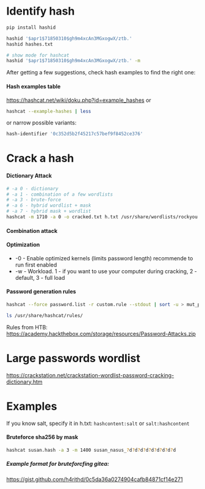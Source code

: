 # Identify hash
```bash
pip install hashid

hashid '$apr1$71850310$gh9m4xcAn3MGxogwX/ztb.'
hashid hashes.txt

# show mode for hashcat
hashid '$apr1$71850310$gh9m4xcAn3MGxogwX/ztb.' -m
```
After getting a few suggestions, check hash examples to find the right one:
#### Hash examples table
https://hashcat.net/wiki/doku.php?id=example_hashes
or
```bash
hashcat --example-hashes | less
```
or narrow possible variants:
```bash
hash-identifier '0c352d5b2f45217c57bef9f8452ce376'
```
# Crack a hash
#### Dictionary Attack
```bash
# -a 0 - dictionary
# -a 1 - combination of a few wordlists
# -a 3 - brute-force
# -a 6 - hybrid wordlist + mask
# -a 7 - hybrid mask + wordlist
hashcat -m 1710 -a 0 -o cracked.txt h.txt /usr/share/wordlists/rockyou.txt
```
#### Combination attack
#### Optimization
* -0 - Enable optimized kernels (limits password length) recommende to run first enabled
* -w - Workload. 1 - if you want to use your computer during cracking, 2 - default, 3 - full load
#### Password generation rules
```bash
hashcat --force password.list -r custom.rule --stdout | sort -u > mut_password.list
```

```bash
ls /usr/share/hashcat/rules/
```
Rules from HTB:
https://academy.hackthebox.com/storage/resources/Password-Attacks.zip
# Large passwords wordlist
https://crackstation.net/crackstation-wordlist-password-cracking-dictionary.htm
# Examples
If you know salt, specify it in h.txt:
`hashcontent:salt` or `salt:hashcontent`
#### Bruteforce sha256 by mask
```bash
hashcat susan.hash -a 3 -m 1400 susan_nasus_?d?d?d?d?d?d?d?d?d  
```
##### Example format for bruteforcfing gitea:
https://gist.github.com/h4rithd/0c5da36a0274904cafb84871cf14e271